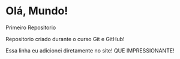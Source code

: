 # Olá, Mundo!
Primeiro Repositorio

Repositorio criado durante o curso Git e GitHub!

Essa linha eu adicionei diretamente no site! QUE IMPRESSIONANTE!
